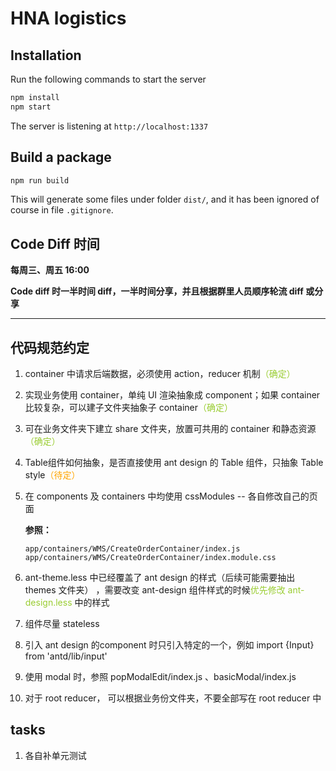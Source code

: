 # HNA logistics

## Installation

Run the following commands to start the server

```sh
npm install
npm start
```

The server is listening at ```http://localhost:1337```

## Build a package

```sh
npm run build
```

This will generate some files under folder `dist/`, and it has been ignored of course
in file `.gitignore`.

## Code Diff 时间

 **每周三、周五 16:00**
 
 **Code diff 时一半时间 diff，一半时间分享，并且根据群里人员顺序轮流 diff 或分享**
 
---- 

## 代码规范约定

1. container 中请求后端数据，必须使用 action，reducer 机制<font color=YellowGreen>（确定）</font>

2. 实现业务使用 container，单纯 UI 渲染抽象成 component；如果 container 比较复杂，可以建子文件夹抽象子 container<font color=YellowGreen>（确定）</font>

3. 可在业务文件夹下建立 share 文件夹，放置可共用的 container 和静态资源<font color=YellowGreen>（确定）</font>

4. Table组件如何抽象，是否直接使用 ant design 的 Table 组件，只抽象 Table style<font color=Orange>（待定）</font>

5. 在 components 及 containers 中均使用 cssModules -- 各自修改自己的页面

    **参照：**
   
     ```
     app/containers/WMS/CreateOrderContainer/index.js
     app/containers/WMS/CreateOrderContainer/index.module.css
     ```
  
6. ant-theme.less 中已经覆盖了 ant design 的样式（后续可能需要抽出 themes 文件夹） ，需要改变 ant-design 组件样式的时候<font color="yellowGreen">优先修改 ant-design.less </font>中的样式

7. 组件尽量 stateless

8. 引入 ant design 的component 时只引入特定的一个，例如 import {Input} from 'antd/lib/input'

9. 使用 modal 时，参照 popModalEdit/index.js 、basicModal/index.js 

10. 对于 root reducer， 可以根据业务份文件夹，不要全部写在 root reducer 中

## tasks

1. 各自补单元测试

